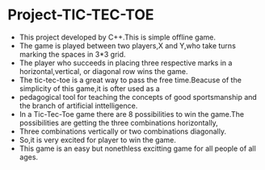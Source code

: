 # Project-TIC-TEC-TOE

- This project developed by C++.This is simple offline game.
- The game is played between two players,X and Y,who take turns marking the spaces in 3*3 grid.
- The player who succeeds in placing three respective marks in a horizontal,vertical, or diagonal row wins the game.
- The tic-tec-toe is a great way to pass the free time.Beacuse of the simplicity of this game,it is ofter used as a
- pedagogical tool for teaching the concepts of good sportsmanship and the branch of artificial inttelligence.
- In a Tic-Tec-Toe game there are 8 possibilities to win the game.The possibilities are getting the three combinations horizontally,
- Three combinations vertically or two combinations diagonally.
- So,it is very excited for player to win the game.
- This game is an easy but nonethless excitting game for all people of all ages.
